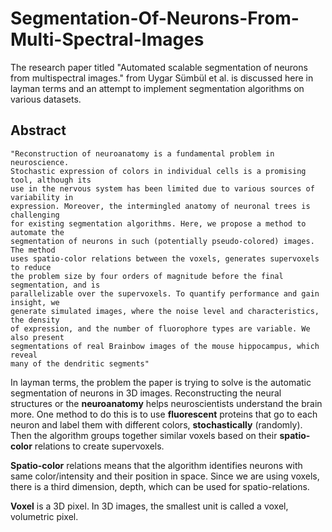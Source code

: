 # Segmentation-Of-Neurons-From-Multi-Spectral-Images
The research paper titled "Automated scalable segmentation of neurons from multispectral images." from Uygar Sümbül et al. is discussed here in layman terms and an attempt to implement segmentation algorithms on various datasets.

## Abstract
```
"Reconstruction of neuroanatomy is a fundamental problem in neuroscience.
Stochastic expression of colors in individual cells is a promising tool, although its
use in the nervous system has been limited due to various sources of variability in
expression. Moreover, the intermingled anatomy of neuronal trees is challenging
for existing segmentation algorithms. Here, we propose a method to automate the
segmentation of neurons in such (potentially pseudo-colored) images. The method
uses spatio-color relations between the voxels, generates supervoxels to reduce
the problem size by four orders of magnitude before the final segmentation, and is
parallelizable over the supervoxels. To quantify performance and gain insight, we
generate simulated images, where the noise level and characteristics, the density
of expression, and the number of fluorophore types are variable. We also present
segmentations of real Brainbow images of the mouse hippocampus, which reveal
many of the dendritic segments"
```
In layman terms, the problem the paper is trying to solve is the automatic segmentation of neurons in 3D images. Reconstructing the neural structures or the **neuroanatomy** helps neuroscientists understand the brain more. One method to do this is to use **fluorescent** proteins that go to each neuron and label them with different colors, **stochastically** (randomly). Then the algorithm groups together similar voxels based on their **spatio-color** relations to create supervoxels.

**Spatio-color** relations means that the algorithm identifies neurons with same color/intensity and their position in space. Since we are using voxels, there is a third dimension, depth, which can be used for spatio-relations. 

**Voxel** is a 3D pixel. In 3D images, the smallest unit is called a voxel, volumetric pixel. 


